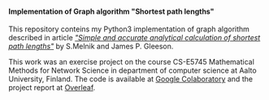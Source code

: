 ####  Implementation of Graph algorithm "Shortest path lengths"
This repository conteins my Python3 implementation of graph algorithm described in article [*"Simple and accurate analytical calculation of shortest path lengths"*](https://arxiv.org/pdf/1604.05521.pdf) by S.Melnik and James P. Gleeson.

This work was an exercise project on the course CS-E5745 Mathematical Methods for Network Science in department of computer science at Aalto University, Finland. The code is available at [Google Colaboratory](https://colab.research.google.com/drive/19UoafUIfwxlVPNjfOjpNevPMzZc8QaHa) and the project report at [Overleaf](https://www.overleaf.com/read/npbmqwvsrbjr).
